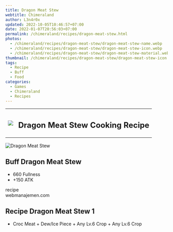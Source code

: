 ```yaml
---
title: Dragon Meat Stew
webtitle: Chimeraland
author: L3n4r0x
updated: 2022-10-05T10:46:57+07:00
date: 2022-01-07T20:56:03+07:00
permalink: /chimeraland/recipes/dragon-meat-stew.html
photos:
  - /chimeraland/recipes/dragon-meat-stew/dragon-meat-stew-name.webp
  - /chimeraland/recipes/dragon-meat-stew/dragon-meat-stew-icon.webp
  - /chimeraland/recipes/dragon-meat-stew/dragon-meat-stew-material.webp
thumbnail: /chimeraland/recipes/dragon-meat-stew/dragon-meat-stew-icon.webp
tags:
  - Recipe
  - Buff
  - Food
categories:
  - Games
  - Chimeraland
  - Recipes
---
```


<section id="bootstrap-wrapper"><link rel="stylesheet" href="https://cdn.statically.io/gh/dimaslanjaka/Web-Manajemen/40ac3225/css/bootstrap-4.5-wrapper.css"/><div class="row mb-2"><div class="col-md-12 mb-2"><table class="table" id="post-info"><tbody><tr><td><img class="d-inline-block me-2" src="/chimeraland/recipes/dragon-meat-stew/dragon-meat-stew-icon.webp" width="auto" height="auto"/></td><td><h1 class="fs-5">Dragon Meat Stew Cooking Recipe</h1></td></tr></tbody></table></div></div><div class="card mb-2"><div class="row g-0"><div class="col-sm-4 position-relative mb-2"><img src="/chimeraland/recipes/dragon-meat-stew/dragon-meat-stew-material.webp" class="card-img fit-cover w-100 h-100" alt="Dragon Meat Stew" data-fancybox="true"/></div><div class="col-sm-8 mb-2"><div class="card-body"><h2 class="card-title fs-5">Buff Dragon Meat Stew</h2><div class="card-text"><ul><li>660 Fullness</li><li>+150 ATK</li></ul></div><span class="badge rounded-pill bg-dark">recipe</span></div><div class="card-footer text-end text-muted">webmanajemen.com</div></div></div></div><div class="row mb-2"><div class="col-12 col-lg-6 recipe-item mb-2"><div class="card"><div class="card-body"><h2 class="card-title fs-5">Recipe Dragon Meat Stew 1</h2><div class="card-text"><ul><li>Croc Meat<span> + </span>Dew/Ice Piece<span> + </span>Any Lv.6 Crop<span> + </span>Any Lv.6 Crop</li></ul></div></div></div></div></div></section>